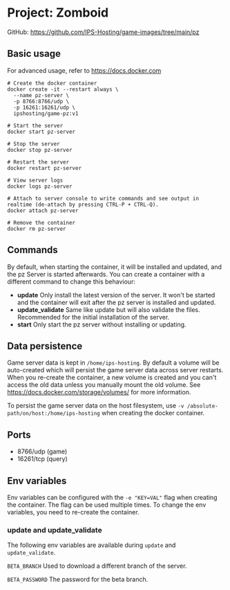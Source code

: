 # Project: Zomboid

GitHub: https://github.com/IPS-Hosting/game-images/tree/main/pz

## Basic usage
For advanced usage, refer to https://docs.docker.com
```shell
# Create the docker container
docker create -it --restart always \
  --name pz-server \
  -p 8766:8766/udp \
  -p 16261:16261/udp \
  ipshosting/game-pz:v1
  
# Start the server
docker start pz-server

# Stop the server
docker stop pz-server

# Restart the server
docker restart pz-server

# View server logs
docker logs pz-server

# Attach to server console to write commands and see output in realtime (de-attach by pressing CTRL-P + CTRL-Q).
docker attach pz-server

# Remove the container
docker rm pz-server
```

## Commands
By default, when starting the container, it will be installed and updated, and the pz Server is started afterwards.
You can create a container with a different command to change this behaviour:
* **update** Only install the latest version of the server. It won't be started and the container will exit after the pz server is installed and updated.
* **update_validate** Same like update but will also validate the files. Recommended for the initial installation of the server.
* **start** Only start the pz server without installing or updating.

## Data persistence
Game server data is kept in `/home/ips-hosting`.
By default a volume will be auto-created which will persist the game server data across server restarts.
When you re-create the container, a new volume is created and you can't access the old data unless you manually mount the old volume.
See https://docs.docker.com/storage/volumes/ for more information.

To persist the game server data on the host filesystem, use `-v /absolute-path/on/host:/home/ips-hosting` when creating the docker container.

## Ports
* 8766/udp (game)
* 16261/tcp (query)

## Env variables
Env variables can be configured with the `-e "KEY=VAL"` flag when creating the container. The flag can be used multiple times.
To change the env variables, you need to re-create the container.

### update and update_validate
The following env variables are available during `update` and `update_validate`.

`BETA_BRANCH` Used to download a different branch of the server.

`BETA_PASSWORD` The password for the beta branch.
